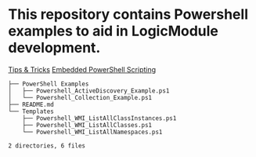 # This repository contains Powershell examples to aid in LogicModule development.

[Tips & Tricks](https://www.logicmonitor.com/support/terminology-syntax/scripting-support/powershell-tips-tricks/)
[Embedded PowerShell Scripting](https://www.logicmonitor.com/support/terminology-syntax/scripting-support/embedded-powershell-scripting/)

```
├── PowerShell Examples
│   ├── Powershell_ActiveDiscovery_Example.ps1
│   └── Powershell_Collection_Example.ps1
├── README.md
└── Templates
    ├── Powershell_WMI_ListAllClassInstances.ps1
    ├── Powershell_WMI_ListAllClasses.ps1
    └── Powershell_WMI_ListAllNamespaces.ps1

2 directories, 6 files
```
